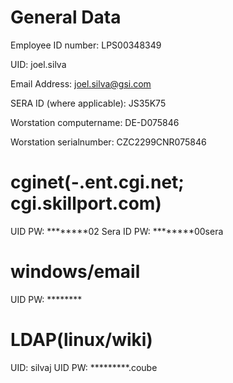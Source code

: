 
General Data
============

Employee ID number: LPS00348349

UID: joel.silva

Email Address: joel.silva@gsi.com

SERA ID (where applicable): JS35K75

Worstation computername: DE-D075846

Worstation serialnumber: CZC2299CNR075846


cginet(-.ent.cgi.net; cgi.skillport.com)
========================================

UID PW: ********02
Sera ID PW: ********00sera


windows/email
=============

UID PW: ********


LDAP(linux/wiki)
================

UID: silvaj
UID PW: *********.coube
